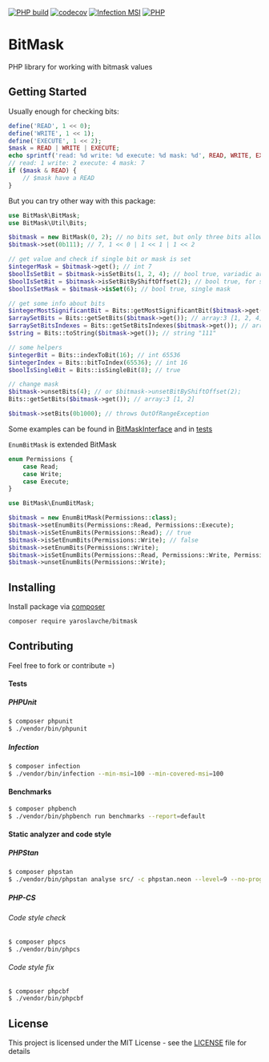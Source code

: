 [![PHP build](https://github.com/yaroslavche/BitMask/actions/workflows/php.yml/badge.svg)](https://github.com/yaroslavche/BitMask/actions/workflows/php.yml)
[![codecov](https://codecov.io/gh/yaroslavche/bitmask/branch/main/graph/badge.svg)](https://codecov.io/gh/yaroslavche/bitmask)
[![Infection MSI](https://badge.stryker-mutator.io/github.com/yaroslavche/BitMask/main)](https://infection.github.io)
[![PHP](http://poser.pugx.org/yaroslavche/bitmask/require/php)](https://packagist.org/packages/yaroslavche/bitmask)
# BitMask

PHP library for working with bitmask values

## Getting Started
Usually enough for checking bits: 
```php
define('READ', 1 << 0);
define('WRITE', 1 << 1);
define('EXECUTE', 1 << 2);
$mask = READ | WRITE | EXECUTE;
echo sprintf('read: %d write: %d execute: %d mask: %d', READ, WRITE, EXECUTE, $mask);
// read: 1 write: 2 execute: 4 mask: 7
if ($mask & READ) {
    // $mask have a READ
}
```

But you can try other way with this package:

```php
use BitMask\BitMask;
use BitMask\Util\Bits;

$bitmask = new BitMask(0, 2); // no bits set, but only three bits allowed: 1, 2, 4
$bitmask->set(0b111); // 7, 1 << 0 | 1 << 1 | 1 << 2

// get value and check if single bit or mask is set 
$integerMask = $bitmask->get(); // int 7
$boolIsSetBit = $bitmask->isSetBits(1, 2, 4); // bool true, variadic arguments
$boolIsSetBit = $bitmask->isSetBitByShiftOffset(2); // bool true, for single MSB
$boolIsSetMask = $bitmask->isSet(6); // bool true, single mask

// get some info about bits
$integerMostSignificantBit = Bits::getMostSignificantBit($bitmask->get()); // int 7
$arraySetBits = Bits::getSetBits($bitmask->get()); // array:3 [1, 2, 4]
$arraySetBitsIndexes = Bits::getSetBitsIndexes($bitmask->get()); // array:3 [0, 1, 2]
$string = Bits::toString($bitmask->get()); // string "111"

// some helpers
$integerBit = Bits::indexToBit(16); // int 65536
$integerIndex = Bits::bitToIndex(65536); // int 16
$boolIsSingleBit = Bits::isSingleBit(8); // true

// change mask 
$bitmask->unsetBits(4); // or $bitmask->unsetBitByShiftOffset(2);
Bits::getSetBits($bitmask->get()); // array:3 [1, 2]

$bitmask->setBits(0b1000); // throws OutOfRangeException
```

Some examples can be found in [BitMaskInterface](/src/BitMaskInterface.php) and in [tests](/tests)

`EnumBitMask` is extended BitMask

```php
enum Permissions {
    case Read;
    case Write;
    case Execute;
}

use BitMask\EnumBitMask;

$bitmask = new EnumBitMask(Permissions::class);
$bitmask->setEnumBits(Permissions::Read, Permissions::Execute);
$bitmask->isSetEnumBits(Permissions::Read); // true
$bitmask->isSetEnumBits(Permissions::Write); // false
$bitmask->setEnumBits(Permissions::Write);
$bitmask->isSetEnumBits(Permissions::Read, Permissions::Write, Permissions::Execute); // true
$bitmask->unsetEnumBits(Permissions::Write);
```

## Installing

Install package via [composer](https://getcomposer.org/) 
```bash
composer require yaroslavche/bitmask
```

## Contributing

Feel free to fork or contribute =)

#### Tests
##### PHPUnit
```bash
$ composer phpunit
$ ./vendor/bin/phpunit
```
##### Infection
```bash
$ composer infection
$ ./vendor/bin/infection --min-msi=100 --min-covered-msi=100
```
#### Benchmarks
```bash
$ composer phpbench
$ ./vendor/bin/phpbench run benchmarks --report=default
```
#### Static analyzer and code style
##### PHPStan
```bash
$ composer phpstan
$ ./vendor/bin/phpstan analyse src/ -c phpstan.neon --level=9 --no-progress -vvv --memory-limit=1024M
```
##### PHP-CS
###### Code style check
```bash
$ composer phpcs
$ ./vendor/bin/phpcs
```
###### Code style fix
```bash
$ composer phpcbf
$ ./vendor/bin/phpcbf
```

## License

This project is licensed under the MIT License - see the [LICENSE](LICENSE) file for details
